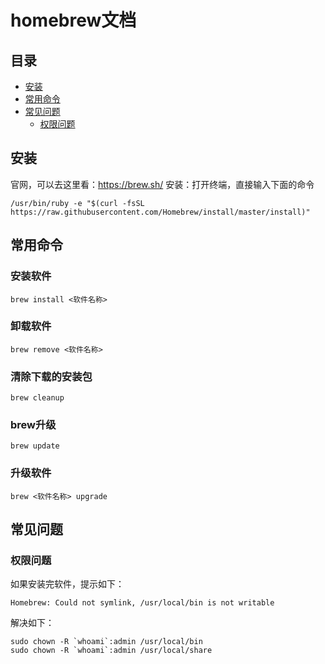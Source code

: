 # homebrew文档
## 目录
- [安装](#install)
- [常用命令](#normalAdmin)
- [常见问题](#Q)
    - [权限问题](#rootQ)

## <a name="install">安装</a>
官网，可以去这里看：https://brew.sh/
安装：打开终端，直接输入下面的命令
```
/usr/bin/ruby -e "$(curl -fsSL https://raw.githubusercontent.com/Homebrew/install/master/install)"
```

## <a name="normalAdmin">常用命令</a>
### 安装软件
```
brew install <软件名称>
```

### 卸载软件
```
brew remove <软件名称>
```

### 清除下载的安装包
```
brew cleanup
```

### brew升级
```
brew update
```

### 升级软件
```
brew <软件名称> upgrade
```

## <a name="Q">常见问题</a>
### <a name="rootQ">权限问题</a>
如果安装完软件，提示如下：
```
Homebrew: Could not symlink, /usr/local/bin is not writable

```
解决如下：
```
sudo chown -R `whoami`:admin /usr/local/bin
sudo chown -R `whoami`:admin /usr/local/share
```
